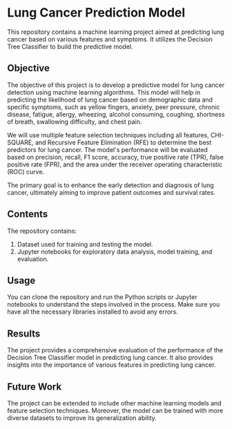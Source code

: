 # Lung Cancer Prediction Model

This repository contains a machine learning project aimed at predicting lung cancer based on various features and symptoms. It utilizes the Decision Tree Classifier to build the predictive model. 

## Objective

The objective of this project is to develop a predictive model for lung cancer detection using machine learning algorithms. This model will help in predicting the likelihood of lung cancer based on demographic data and specific symptoms, such as yellow fingers, anxiety, peer pressure, chronic disease, fatigue, allergy, wheezing, alcohol consuming, coughing, shortness of breath, swallowing difficulty, and chest pain. 

We will use multiple feature selection techniques including all features, CHI-SQUARE, and Recursive Feature Elimination (RFE) to determine the best predictors for lung cancer. The model's performance will be evaluated based on precision, recall, F1 score, accuracy, true positive rate (TPR), false positive rate (FPR), and the area under the receiver operating characteristic (ROC) curve. 

The primary goal is to enhance the early detection and diagnosis of lung cancer, ultimately aiming to improve patient outcomes and survival rates. 

## Contents

The repository contains:
1. Dataset used for training and testing the model.
2. Jupyter notebooks for exploratory data analysis, model training, and evaluation.

## Usage 

You can clone the repository and run the Python scripts or Jupyter notebooks to understand the steps involved in the process. Make sure you have all the necessary libraries installed to avoid any errors. 

## Results 

The project provides a comprehensive evaluation of the performance of the Decision Tree Classifier model in predicting lung cancer. It also provides insights into the importance of various features in predicting lung cancer. 

## Future Work 

The project can be extended to include other machine learning models and feature selection techniques. Moreover, the model can be trained with more diverse datasets to improve its generalization ability. 

